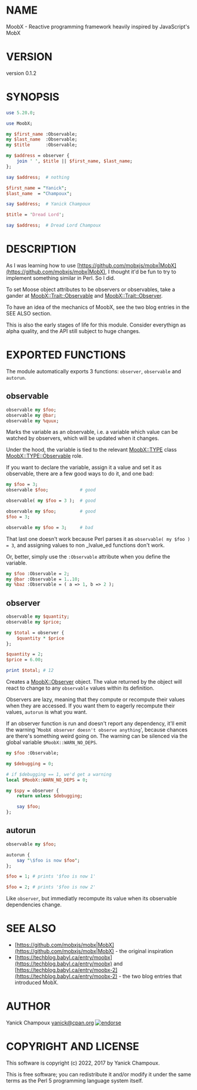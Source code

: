 # NAME

MoobX - Reactive programming framework heavily inspired by JavaScript's MobX

# VERSION

version 0.1.2

# SYNOPSIS

```perl
use 5.20.0;

use MoobX;

my $first_name :Observable;
my $last_name  :Observable;
my $title      :Observable;

my $address = observer {
    join ' ', $title || $first_name, $last_name;
};

say $address;  # nothing

$first_name = "Yanick";
$last_name  = "Champoux";

say $address;  # Yanick Champoux

$title = 'Dread Lord';

say $address;  # Dread Lord Champoux
```

# DESCRIPTION

As I was learning how to use [https://github.com/mobxjs/mobx|MobX](https://github.com/mobxjs/mobx|MobX), I thought
it'd be fun to try to implement something similar in Perl. So I did. 

To set Moose object attributes to be observers or observables, take
a gander at [MoobX::Trait::Observable](https://metacpan.org/pod/MoobX%3A%3ATrait%3A%3AObservable) and [MoobX::Trait::Observer](https://metacpan.org/pod/MoobX%3A%3ATrait%3A%3AObserver).

To have an idea of the mechanics of MoobX, see the two blog entries in the SEE ALSO
section.

This is also the early stages of life for this module. Consider everythign as alpha quality,
and the API still subject to huge changes.

# EXPORTED FUNCTIONS

The module automatically exports 3 functions: `observer`, `observable` and `autorun`.

## observable

```perl
observable my $foo;
observable my @bar;
observable my %quux;
```

Marks the variable as an observable, i.e. a variable which value can be 
watched by observers, which will be updated when it changes.

Under the hood, the variable is tied to the relevant [MoobX::TYPE](https://metacpan.org/pod/MoobX%3A%3ATYPE) class 
[MoobX::TYPE::Observable](https://metacpan.org/pod/MoobX%3A%3ATYPE%3A%3AObservable) role.

If you want to declare the variable, assign it a value and set it as observable,
there are a few good ways to do it, and one bad:

```perl
my $foo = 3;
observable $foo;            # good

observable( my $foo = 3 );  # good

observable my $foo;         # good
$foo = 3;

observable my $foo = 3;     # bad
```

That last one doesn't work because Perl parses it as `observable( my $foo ) = 3`,
and assigning values to non _lvalue_ed functions don't work.

Or, better, simply use the `:Observable` attribute when you define the variable.

```perl
my $foo :Observable = 2;
my @bar :Observable = 1..10;
my %baz :Observable = ( a => 1, b => 2 );
```

## observer

```perl
observable my $quantity;
observable my $price;

my $total = observer {
    $quantity * $price
};

$quantity = 2;
$price = 6.00;

print $total; # 12
```

Creates a [MoobX::Observer](https://metacpan.org/pod/MoobX%3A%3AObserver) object. The value returned by the object will
react to change to any `observable` values within its definition.

Observers are lazy, meaning that they compute or recompute their values 
when they are accessed. If you want
them to eagerly recompute their values, `autorun` is what you want.

If an observer function is run and doesn't report any dependency,
it'll emit the warning '`MoobX observer doesn't observe anything`',
because chances are there's something weird going on. The warning can 
be silenced via the global variable `$MoobX::WARN_NO_DEPS`.

```perl
my $foo :Observable;

my $debugging = 0;

# if $debugging == 1, we'd get a warning
local $MoobX::WARN_NO_DEPS = 0;

my $spy = observer {
    return unless $debugging;

    say $foo;
};
```

## autorun 

```perl
observable my $foo;

autorun {
    say "\$foo is now $foo";
};

$foo = 1; # prints '$foo is now 1'

$foo = 2; # prints '$foo is now 2'
```

Like `observer`, but immediatly recompute its value when its observable dependencies change.

# SEE ALSO

- [https://github.com/mobxjs/mobx|MobX](https://github.com/mobxjs/mobx|MobX) - the original inspiration
- [https://techblog.babyl.ca/entry/moobx](https://techblog.babyl.ca/entry/moobx) and [https://techblog.babyl.ca/entry/moobx-2](https://techblog.babyl.ca/entry/moobx-2) - the two blog entries that introduced MobX.

# AUTHOR

Yanick Champoux <yanick@cpan.org> [![endorse](http://api.coderwall.com/yanick/endorsecount.png)](http://coderwall.com/yanick)

# COPYRIGHT AND LICENSE

This software is copyright (c) 2022, 2017 by Yanick Champoux.

This is free software; you can redistribute it and/or modify it under
the same terms as the Perl 5 programming language system itself.
